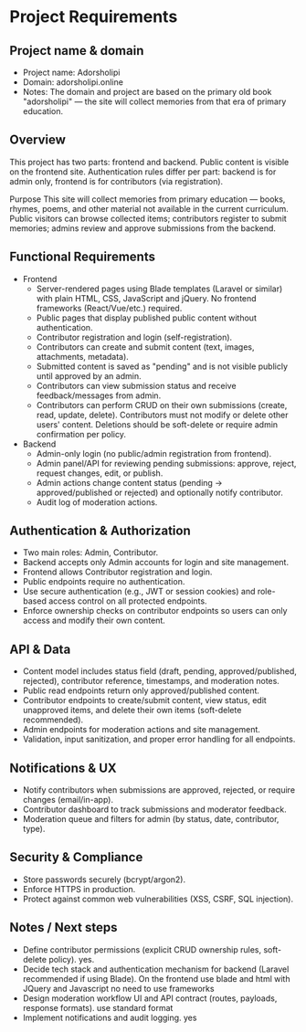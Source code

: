 # Project Requirements

## Project name & domain
- Project name: Adorsholipi
- Domain: adorsholipi.online
- Notes: The domain and project are based on the primary old book "adorsholipi" — the site will collect memories from that era of primary education.

## Overview
This project has two parts: frontend and backend. Public content is visible on the frontend site. Authentication rules differ per part: backend is for admin only, frontend is for contributors (via registration).

Purpose
This site will collect memories from primary education — books, rhymes, poems, and other material not available in the current curriculum. Public visitors can browse collected items; contributors register to submit memories; admins review and approve submissions from the backend.

## Functional Requirements
- Frontend
  - Server-rendered pages using Blade templates (Laravel or similar) with plain HTML, CSS, JavaScript and jQuery. No frontend frameworks (React/Vue/etc.) required.
  - Public pages that display published public content without authentication.
  - Contributor registration and login (self-registration).
  - Contributors can create and submit content (text, images, attachments, metadata).
  - Submitted content is saved as "pending" and is not visible publicly until approved by an admin.
  - Contributors can view submission status and receive feedback/messages from admin.
  - Contributors can perform CRUD on their own submissions (create, read, update, delete). Contributors must not modify or delete other users' content. Deletions should be soft-delete or require admin confirmation per policy.
- Backend
  - Admin-only login (no public/admin registration from frontend).
  - Admin panel/API for reviewing pending submissions: approve, reject, request changes, edit, or publish.
  - Admin actions change content status (pending → approved/published or rejected) and optionally notify contributor.
  - Audit log of moderation actions.

## Authentication & Authorization
- Two main roles: Admin, Contributor.
- Backend accepts only Admin accounts for login and site management.
- Frontend allows Contributor registration and login.
- Public endpoints require no authentication.
- Use secure authentication (e.g., JWT or session cookies) and role-based access control on all protected endpoints.
- Enforce ownership checks on contributor endpoints so users can only access and modify their own content.

## API & Data
- Content model includes status field (draft, pending, approved/published, rejected), contributor reference, timestamps, and moderation notes.
- Public read endpoints return only approved/published content.
- Contributor endpoints to create/submit content, view status, edit unapproved items, and delete their own items (soft-delete recommended).
- Admin endpoints for moderation actions and site management.
- Validation, input sanitization, and proper error handling for all endpoints.

## Notifications & UX
- Notify contributors when submissions are approved, rejected, or require changes (email/in-app).
- Contributor dashboard to track submissions and moderator feedback.
- Moderation queue and filters for admin (by status, date, contributor, type).

## Security & Compliance
- Store passwords securely (bcrypt/argon2).
- Enforce HTTPS in production.
- Protect against common web vulnerabilities (XSS, CSRF, SQL injection).

## Notes / Next steps
- Define contributor permissions (explicit CRUD ownership rules, soft-delete policy). yes.
- Decide tech stack and authentication mechanism for backend (Laravel recommended if using Blade). On the frontend use blade and html with JQuery and Javascript no need to use frameworks
- Design moderation workflow UI and API contract (routes, payloads, response formats). use standard format
- Implement notifications and audit logging. yes